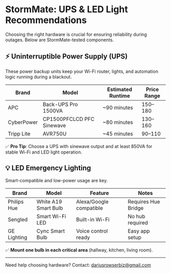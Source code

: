 
# StormMate: UPS & LED Light Recommendations

Choosing the right hardware is crucial for ensuring reliability during outages. Below are StormMate-tested components.

## ⚡️ Uninterruptible Power Supply (UPS)

These power backup units keep your Wi-Fi router, lights, and automation logic running during a blackout.

| Brand         | Model                     | Estimated Runtime | Price Range |
|---------------|---------------------------|-------------------|-------------|
| APC           | Back-UPS Pro 1500VA       | ~90 minutes       | $150–$180   |
| CyberPower    | CP1500PFCLCD PFC Sinewave | ~80 minutes       | $130–$160   |
| Tripp Lite    | AVR750U                   | ~45 minutes       | $90–$110    |

✅ **Pro Tip**: Choose a UPS with sinewave output and at least 850VA for stable Wi-Fi and LED light operation.

## 💡 LED Emergency Lighting

Smart-compatible and low-power usage are key.

| Brand       | Model                   | Feature                  | Notes                   |
|-------------|-------------------------|--------------------------|-------------------------|
| Philips Hue | White A19 Smart Bulb    | Alexa/Google compatible  | Requires Hue Bridge     |
| Sengled     | Smart Wi-Fi LED         | Built-in Wi-Fi           | No hub required         |
| GE Lighting | Cync Smart Bulb         | Voice control ready      | Easy app setup          |

✅ **Mount one bulb in each critical area** (hallway, kitchen, living room).

---

Need help choosing hardware? Contact: dariusrowserbiz@gmail.com
